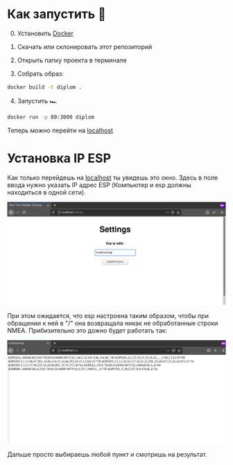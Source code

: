 # Как запустить 🏃

0. Установить [Docker](https://www.docker.com/products/docker-desktop)

1. Скачать или склонировать этот репозиторий

2. Открыть папку проекта в терминале

3. Собрать образ:
```sh
docker build -t diplom .
```

4. Запустить 🏎
```sh
docker run -p 80:3000 diplom
```

Теперь можно перейти на [localhost](http://localhost)

# Установка IP ESP

Как только перейдешь на [localhost](http://localhost/) ты увидешь это
окно. Здесь в поле ввода нужно указать IP адрес ESP (Компьютер и esp
должны находиться в одной сети).

![Окно настроек](images/settings.png)

При этом ожидается, что esp настроена таким образом, чтобы при
обращении к ней в "/" она возвращала никак не обработанные строки NMEA.
Прибизительно это дожно будет работать так:

![Пример](images/nmea.gif)

Дальше просто выбираешь любой пункт и смотришь на результат.

